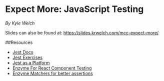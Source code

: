 # Expect More: JavaScript Testing
*By Kyle Welch*

Slides can also be found at: https://slides.krwelch.com/mcc-expect-more/

##Resources
- [Jest Docs](https://facebook.github.io/jest/docs/en/getting-started.html)
- [Jest Exercises](https://github.com/NashReact/jest-exercises)
- [Jest as a Platform](https://www.youtube.com/watch?v=ZJ43STkmK-4)
- [Enzyme For React Component Testing](https://github.com/airbnb/enzyme)
- [Enzyme Matchers for better assertions](https://github.com/FormidableLabs/enzyme-matchers)